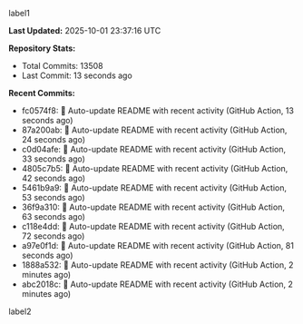 
label1 
<!-- ACTIVITY_START -->
**Last Updated:** 2025-10-01 23:37:16 UTC

**Repository Stats:**
- Total Commits: 13508
- Last Commit: 13 seconds ago

**Recent Commits:**
- fc0574f8: 🤖 Auto-update README with recent activity (GitHub Action, 13 seconds ago)
- 87a200ab: 🤖 Auto-update README with recent activity (GitHub Action, 24 seconds ago)
- c0d04afe: 🤖 Auto-update README with recent activity (GitHub Action, 33 seconds ago)
- 4805c7b5: 🤖 Auto-update README with recent activity (GitHub Action, 42 seconds ago)
- 5461b9a9: 🤖 Auto-update README with recent activity (GitHub Action, 53 seconds ago)
- 36f9a310: 🤖 Auto-update README with recent activity (GitHub Action, 63 seconds ago)
- c118e4dd: 🤖 Auto-update README with recent activity (GitHub Action, 72 seconds ago)
- a97e0f1d: 🤖 Auto-update README with recent activity (GitHub Action, 81 seconds ago)
- 1888a532: 🤖 Auto-update README with recent activity (GitHub Action, 2 minutes ago)
- abc2018c: 🤖 Auto-update README with recent activity (GitHub Action, 2 minutes ago)
<!-- ACTIVITY_END -->

label2
